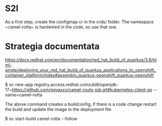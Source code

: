 # S2I

As a first step, create the configmap cr in the crds/ folder. The namespace ~camel-rotta~ is hardwired in the code, so use that one.


 # Strategia documentata

https://docs.redhat.com/en/documentation/red_hat_build_of_quarkus/3.8/html-single/deploying_your_red_hat_build_of_quarkus_applications_to_openshift_container_platform/index#assembly_quarkus-openshift_quarkus-openshift

$ oc new-app registry.access.redhat.com/ubi8/openjdk-17~https://github.com/ggyaxxx/camel-route-job.git#kubernetes-client-sp --name=camel-rotta

The above command creates a buildconfig, if there is a code change restart the build and update the image in the deployment file

$ oc start-build camel-rotta --follow

